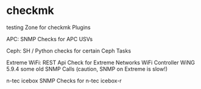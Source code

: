 # checkmk

testing Zone for checkmk Plugins

APC:
SNMP Checks for APC USVs

Ceph:
SH / Python checks for certain Ceph Tasks

Extreme WiFi:
REST Api Check for Extreme Networks WiFi Controller WiNG 5.9.4
some old SNMP Calls (caution, SNMP on Extreme is slow!)

n-tec icebox
SNMP Checks for n-tec icebox-r

